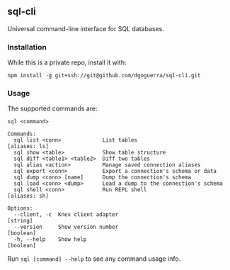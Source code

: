 ## sql-cli

Universal command-line interface for SQL databases.

### Installation

While this is a private repo, install it with:

```
npm install -g git+ssh://git@github.com/dgoguerra/sql-cli.git
```

### Usage

The supported commands are:

```
sql <command>

Commands:
  sql list <conn>             List tables                          [aliases: ls]
  sql show <table>            Show table structure
  sql diff <table1> <table2>  Diff two tables
  sql alias <action>          Manage saved connection aliases
  sql export <conn>           Export a connection's schema or data
  sql dump <conn> [name]      Dump the connection's schema
  sql load <conn> <dump>      Load a dump to the connection's schema
  sql shell <conn>            Run REPL shell                       [aliases: sh]

Options:
  --client, -c  Knex client adapter                                     [string]
  --version     Show version number                                    [boolean]
  -h, --help    Show help                                              [boolean]
```

Run `sql [command] --help` to see any command usage info.

